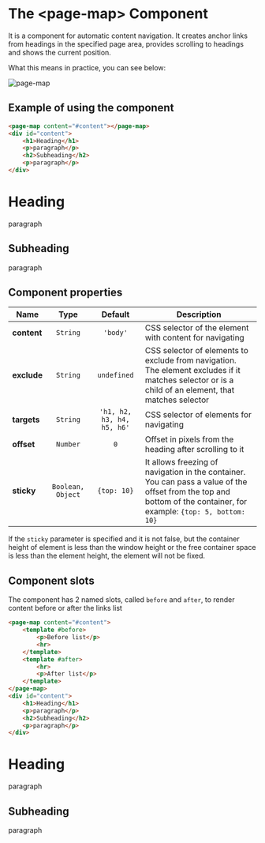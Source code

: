# The &lt;page-map&gt; Component

It is a component for automatic content navigation. It creates anchor links from headings in the specified page area, provides scrolling to headings and shows the current position.

What this means in practice, you can see below:

![page-map](/assets/awema-pl/wiki/img/docs/page-map.gif)


## Example of using the component

```html
<page-map content="#content"></page-map>
<div id="content">
    <h1>Heading</h1>
    <p>paragraph</p>
    <h2>Subheading</h2>
    <p>paragraph</p>
</div>
```

<div class="vue-example">
    <page-map content="#content" targets=".example-heading"></page-map>
    <div id="content">
        <h1 class="example-heading">Heading</h1>
        <p>paragraph</p>
        <h2 class="example-heading">Subheading</h2>
        <p>paragraph</p>
    </div>
</div>

## Component properties

| Name           | Type      | Default      | Description                                        |
|----------------|:---------:|:------------:|----------------------------------------------------|
| **content**    | `String`  | `'body'`     | CSS selector of the element with content for navigating |
| **exclude**    | `String`  | `undefined`  | CSS selector of elements to exclude from navigation. The element excludes if it matches selector or is a child of an element, that matches selector |
| **targets**    | `String`  | `'h1, h2, h3, h4, h5, h6'` | CSS selector of elements for navigating |
| **offset**     | `Number`  | `0`      | Offset in pixels from the heading after scrolling to it  |
| **sticky**     | `Boolean, Object` | `{top: 10}`       | It allows freezing of navigation in the container. You can pass a value of the offset from the top and bottom of the container, for example: `{top: 5, bottom: 10}` |

If the `sticky` parameter is specified and it is not false, but the container height of element is less than the window height or the free container space is less than the element height, the element will not be fixed.

## Component slots

The component has 2 named slots, called `before` and `after`, to render content before or after the links list

```html
<page-map content="#content">
    <template #before>
        <p>Before list</p>
        <hr>
    </template>
    <template #after>
        <hr>
        <p>After list</p>
    </template>
</page-map>
<div id="content">
    <h1>Heading</h1>
    <p>paragraph</p>
    <h2>Subheading</h2>
    <p>paragraph</p>
</div>
```

<div class="vue-example">
    <page-map content="#content" targets=".example-heading">
        <template #before>
            <p>Before list</p>
            <hr>
        </template>
        <template #after>
            <hr>
            <p>After list</p>
        </template>
    </page-map>
    <div id="content">
        <h1 class="example-heading">Heading</h1>
        <p>paragraph</p>
        <h2 class="example-heading">Subheading</h2>
        <p>paragraph</p>
    </div>
</div>